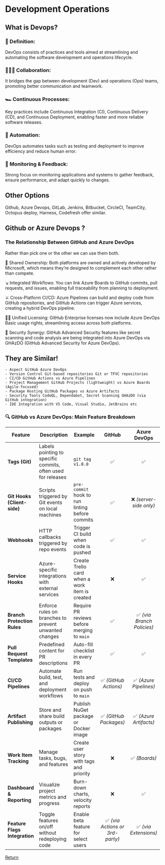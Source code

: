 # Development Operations

## What is Devops?

### 🤔 Definition:

DevOps consists of practices and tools aimed at streamlining and automating the software development and operations lifecycle.

### 🧑‍🤝‍🧑 Collaboration:

It bridges the gap between development (Dev) and operations (Ops) teams, promoting better communication and teamwork.

### 🏎️ Continuous Processes:

Key practices include Continuous Integration (CI), Continuous Delivery (CD), and Continuous Deployment, enabling faster and more reliable software releases.

### 🤖 Automation:

DevOps automates tasks such as testing and deployment to improve efficiency and reduce human error.

### 🔭 Monitoring & Feedback:

Strong focus on monitoring applications and systems to gather feedback, ensure performance, and adapt quickly to changes.

## Other Options

Github, Azure Devops, GitLab, Jenkins, Bitbucket, CircleCI, TeamCity, Octopus deploy, Harness, Codefresh offer similar.

## Github or Azure Devops ?

### The Relationship Between GitHub and Azure DevOps

Rather than pick one or the other we can use them both.

🤝 Shared Ownership: Both platforms are owned and actively developed by Microsoft, which means they’re designed to complement each other rather than compete.

↘️ Integrated Workflows: You can link Azure Boards to GitHub commits, pull requests, and issues, enabling full traceability from planning to deployment.

⚔️ Cross-Platform CI/CD: Azure Pipelines can build and deploy code from GitHub repositories, and GitHub Actions can trigger Azure services, creating a hybrid DevOps pipeline.

🏳️‍🌈 Unified Licensing: GitHub Enterprise licenses now include Azure DevOps Basic usage rights, streamlining access across both platforms.

🪪 Security Synergy: GitHub Advanced Security features like secret scanning and code analysis are being integrated into Azure DevOps via GHAzDO (GitHub Advanced Security for Azure DevOps).

## They are Similar!

    - Aspect GitHub Azure DevOps
    - Version Control Git-based repositories Git or TFVC repositories
    - CI/CD GitHub Actions vs Azure Pipelines
    - Project Management GitHub Projects (lightweight) vs Azure Boards (Agile-focused)
    - Package Hosting GitHub Packages vs Azure Artifacts
    - Security Tools CodeQL, Dependabot, Secret Scanning GHAzDO (via GitHub integration)
    - IDE Integration with VS Code, Visual Studio, JetBrains etc

### 🔍 GitHub vs Azure DevOps: Main Feature Breakdown

| Feature                       | Description                                                  | Example                                         |             GitHub              |        Azure DevOps        |
| ----------------------------- | ------------------------------------------------------------ | ----------------------------------------------- | :-----------------------------: | :------------------------: |
| **Tags (Git)**                | Labels pointing to specific commits, often used for releases | `git tag v1.0.0`                                |               ✅                |             ✅             |
| **Git Hooks (Client-side)**   | Scripts triggered by Git events on local machines            | `pre-commit` hook to run linting before commits |               ✅                |  ❌ _(server-side only)_   |
| **Webhooks**                  | HTTP callbacks triggered by repo events                      | Trigger CI build when code is pushed            |               ✅                |             ✅             |
| **Service Hooks**             | Azure-specific integrations with external services           | Create Trello card when a work item is created  |               ❌                |             ✅             |
| **Branch Protection Rules**   | Enforce rules on branches to prevent unwanted changes        | Require PR reviews before merging to `main`     |               ✅                | ✅ _(via Branch Policies)_ |
| **Pull Request Templates**    | Predefined content for PR descriptions                       | Auto-fill checklist in every PR                 |               ✅                |             ✅             |
| **CI/CD Pipelines**           | Automate build, test, and deployment workflows               | Run tests and deploy on push to `main`          |      ✅ _(GitHub Actions)_      |   ✅ _(Azure Pipelines)_   |
| **Artifact Publishing**       | Store and share build outputs or packages                    | Publish NuGet package or Docker image           |     ✅ _(GitHub Packages)_      |   ✅ _(Azure Artifacts)_   |
| **Work Item Tracking**        | Manage tasks, bugs, and features                             | Create user story with tags and priority        |               ❌                |       ✅ _(Boards)_        |
| **Dashboard & Reporting**     | Visualize project metrics and progress                       | Burn-down charts, velocity reports              |               ❌                |             ✅             |
| **Feature Flags Integration** | Toggle features on/off without redeploying code              | Enable beta feature for select users            | ✅ _(via Actions or 3rd-party)_ |   ✅ _(via Extensions)_    |

[Return](https://github.com/uerbzr/course-devops)
